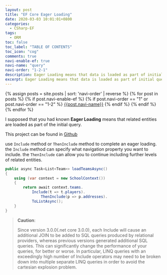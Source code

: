```yaml
---
layout: post
title: "EF Core Eager Loading"
date: 2020-03-03 10:01:01+0800
categories:
  - CSharp-EF
tags:
  - ORM
toc: false
toc_label: "TABLE OF CONTENTS"
toc_icon: "cog"
comments: true
navi-enable-ef: true
navi-name: "query"
navi-order: "1-2-1"
description: Eager Loading means that data is loaded as part of initial query
excerpt: Eager Loading means that data is loaded as part of initial query
---
```

<!--navigation bar-->
<div class='navi-link-container'>
  {% assign posts = site.posts | sort: 'navi-order' | reverse  %}
  {% for post in posts %}
    {% if post.navi-enable-ef %}
      {%  if post.navi-order == "1" or
             post.navi-order == "1-2" %}
          <a href="{{ site.baseurl }}{{ post.url }}" class='navi-link'>{{post.navi-name}}</a>
      {% endif %}
    {% endif %}
  {% endfor %}
</div>
<!--navigation bar-->



I supposed that you had known **Eager Loading** means that related entities are loaded as part of the initial query.

This project can be found in [Github][1]

use `Include` method or `ThenInclude` method to complete an eager loading. the `Include` method can specify what navigation property you want to include.  the `ThenInclude` can allow you to continue including further levels of related entities.

```c#
public async Task<List<Team>> loadTeamsAsync()
{
    using (var context = new SchoolContext())
    {
        return await context.teams.
            Include(t => t.players).
                ThenInclude(p => p.addresses).
            ToListAsync();
    }
}
```

>**Caution**:
>
>Since version 3.0.0(.net core 3.0.0), each Include will cause an additional JOIN to be added to SQL queries produced by relational providers, whereas previous versions generated additional SQL queries. This can significantly change the performance of your queries, for better or worse. In particular, LINQ queries with an exceedingly high number of Include operators may need to be broken down into multiple separate LINQ queries in order to avoid the cartesian explosion problem.

[1]: https://github.com/voltwu/C-Sharp-Console-Application-EF-Core-Example/tree/b2d33ad3f6f19e06b20afeb68218798c7f2f9f08


